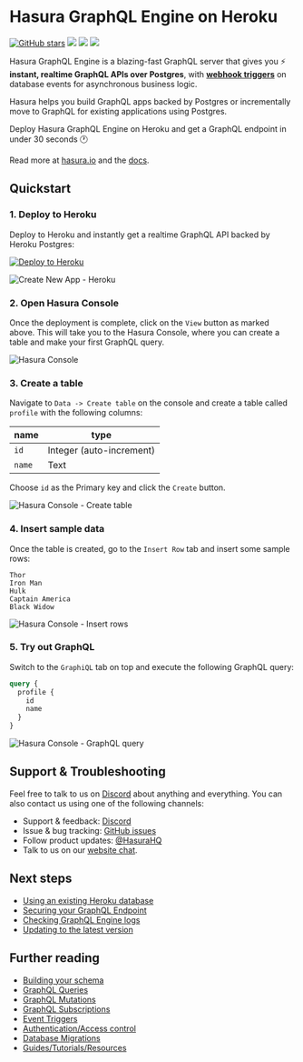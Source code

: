 # Hasura GraphQL Engine on Heroku

[![GitHub stars](https://img.shields.io/github/stars/hasura/graphql-engine.svg?style=social&label=Star)](https://github.com/hasura/graphql-engine) 
<a href="https://discord.gg/vBPpJkS"><img src="https://img.shields.io/badge/chat-discord-brightgreen.svg?logo=discord&style=flat"></a>
<a href="https://twitter.com/intent/follow?screen_name=HasuraHQ"><img src="https://img.shields.io/badge/Follow-HasuraHQ-blue.svg?style=flat&logo=twitter"></a>
<a href="https://eepurl.com/dBUfJ5"><img src="https://img.shields.io/badge/newsletter-subscribe-yellow.svg?style=flat"></a>

Hasura GraphQL Engine is a blazing-fast GraphQL server that gives you :zap: **instant,
realtime GraphQL APIs over Postgres**, with [**webhook
triggers**](https://github.com/hasura/graphql-engine/blob/master/event-triggers.md)
on database events for asynchronous business logic.

Hasura helps you build GraphQL apps backed by Postgres or incrementally move to
GraphQL for existing applications using Postgres. 

Deploy Hasura GraphQL Engine on Heroku and get a GraphQL endpoint in under 30 seconds :clock1:

Read more at [hasura.io](https://hasura.io) and the [docs](https://docs.hasura.io). 


## Quickstart

### 1. Deploy to Heroku 
Deploy to Heroku and instantly get a realtime GraphQL API backed by Heroku Postgres:

[![Deploy to
Heroku](https://www.herokucdn.com/deploy/button.svg)](https://heroku.com/deploy?template=https://github.com/jascodes/graphql-engine-heroku)

![Create New App - Heroku](https://graphql-engine-cdn.hasura.io/heroku-repo/assets/create_new_app_heroku_3.png)

### 2. Open Hasura Console

Once the deployment is complete, click on the `View` button as marked above.
This will take you to the Hasura Console, where you can create a table and make
your first GraphQL query. 

![Hasura Console](https://graphql-engine-cdn.hasura.io/heroku-repo/assets/hasura_console.png)

### 3. Create a table

Navigate to `Data -> Create table` on the console and create a table called
`profile` with the following columns:

| name   | type                     |
| ------ | ------------------------ |
| `id`   | Integer (auto-increment) |
| `name` | Text                     |

Choose `id` as the Primary key and click the `Create` button.

![Hasura Console - Create table](https://graphql-engine-cdn.hasura.io/heroku-repo/assets/hasura_create_table.png)

### 4. Insert sample data

Once the table is created, go to the `Insert Row` tab and insert some sample
rows:
```
Thor
Iron Man
Hulk
Captain America
Black Widow
```

![Hasura Console - Insert rows](https://graphql-engine-cdn.hasura.io/heroku-repo/assets/hasura_insert_row.png)

### 5. Try out GraphQL

Switch to the `GraphiQL` tab on top and execute the following GraphQL query:

```graphql
query {
  profile {
    id
    name
  }
}
```

![Hasura Console - GraphQL query](https://graphql-engine-cdn.hasura.io/heroku-repo/assets/hasura_graphql_query.png)

## Support & Troubleshooting

Feel free to talk to us on [Discord](https://discord.gg/vBPpJkS) about anything
and everything. You can also contact us using one of the following channels: 

* Support & feedback: [Discord](https://discord.gg/vBPpJkS)
* Issue & bug tracking: [GitHub issues](https://github.com/hasura/graphql-engine/issues)
* Follow product updates: [@HasuraHQ](https://twitter.com/hasurahq)
* Talk to us on our [website chat](https://hasura.io).

## Next steps

- [Using an existing Heroku database](https://docs.hasura.io/1.0/graphql/manual/deployment/heroku/using-existing-heroku-database.html)
- [Securing your GraphQL Endpoint](https://docs.hasura.io/1.0/graphql/manual/deployment/heroku/securing-graphql-endpoint.html)
- [Checking GraphQL Engine logs](https://docs.hasura.io/1.0/graphql/manual/deployment/heroku/logging.html)
- [Updating to the latest version](https://docs.hasura.io/1.0/graphql/manual/deployment/heroku/updating.html)

## Further reading

- [Building your schema](https://docs.hasura.io/1.0/graphql/manual/schema/index.html)
- [GraphQL Queries](https://docs.hasura.io/1.0/graphql/manual/queries/index.html)
- [GraphQL Mutations](https://docs.hasura.io/1.0/graphql/manual/mutations/index.html)
- [GraphQL Subscriptions](https://docs.hasura.io/1.0/graphql/manual/subscriptions/index.html)
- [Event Triggers](https://docs.hasura.io/1.0/graphql/manual/event-triggers/index.html)
- [Authentication/Access control](https://docs.hasura.io/1.0/graphql/manual/auth/index.html)
- [Database Migrations](https://docs.hasura.io/1.0/graphql/manual/migrations/index.html)
- [Guides/Tutorials/Resources](https://docs.hasura.io/1.0/graphql/manual/guides/index.html)
